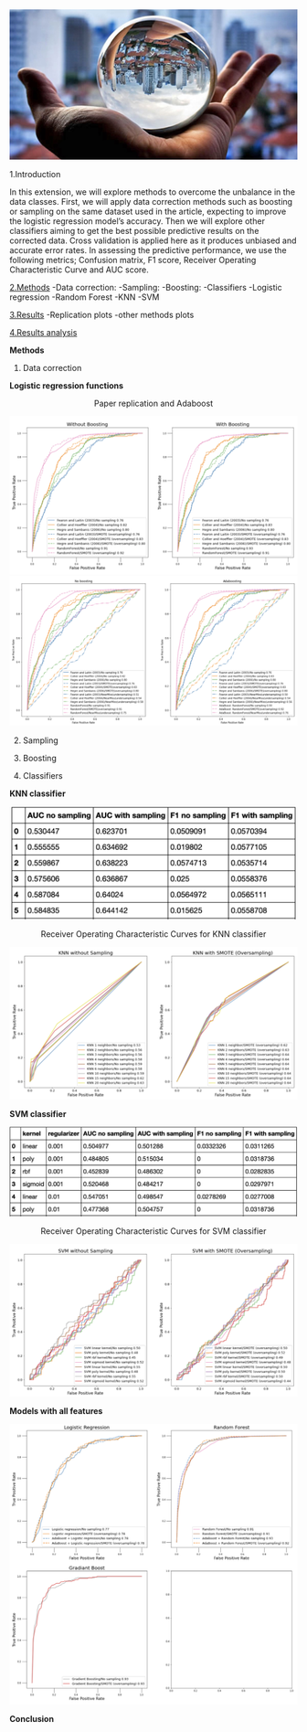 <img src="img.jpeg">

</ins>1.Introduction</ins>

In this extension, we will explore methods to overcome the unbalance in the data classes. First, we will apply data correction methods such as boosting or sampling on the same dataset used in the article, expecting to improve the logistic regression model’s accuracy. Then we will explore other classifiers aiming to get the best possible predictive results on the corrected data. Cross validation is applied here as it produces unbiased and accurate error rates. In assessing the predictive performance, we use the following metrics; Confusion matrix, F1 score, Receiver Operating Characteristic Curve and AUC score.

<ins>2.Methods</ins>
 -Data correction:
 -Sampling: 
 -Boosting:
 -Classifiers
  -Logistic regression
  -Random Forest
  -KNN
  -SVM

<ins>3.Results</ins>
 -Replication plots
 -other methods plots

<ins>4.Results analysis</ins>


**Methods**

 1. Data correction
  
  **Logistic regression functions**
  
  <p align="center">
   Paper replication and Adaboost
  </p>
  
  <img src="images/Paper_rep_adaboost.png">
  
  <img src="images/data_correction.png">
  
 2. Sampling
 
 3. Boosting
 
 4. Classifiers
 
  **KNN classifier**
  <p align="center">
   <img src="images/KNN_table.png" width="500">
  </p>

  <p align="center">
   Receiver Operating Characteristic Curves for KNN classifier
  </p>

  <img src="images/KNN_ROC.png">

  **SVM classifier**
  <p align="center">
   <img src="images/SVM_table.png" width="700">
  </p>

  <p align="center">
   Receiver Operating Characteristic Curves for SVM classifier
  </p>

  <img src="images/SVM_ROC.png">


  
  **Models with all features**

  <img src="images/all_features.png">
  
  **Conclusion**
  
  



